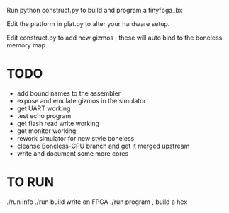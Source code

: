 Run python construct.py to build and program a tinyfpga_bx

Edit the platform in plat.py to alter your hardware setup.

Edit construct.py to add new gizmos , these will auto bind to the boneless memory map.

# TODO
- add bound names to the assembler 
- expose and emulate gizmos in the simulator 
- get UART working 
- test echo program
- get flash read write working 
- get monitor working 
- rework simulator for new style boneless
- cleanse Boneless-CPU branch and get it merged upstream
- write and document some more cores

# TO RUN 

./run info
./run build  write on FPGA
./run program , build a hex
